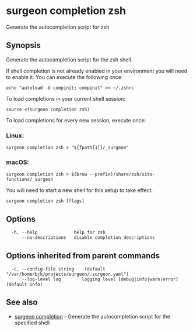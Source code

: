 # surgeon completion zsh

Generate the autocompletion script for zsh

## Synopsis

Generate the autocompletion script for the zsh shell.

If shell completion is not already enabled in your environment you will need
to enable it.  You can execute the following once:

	echo "autoload -U compinit; compinit" >> ~/.zshrc

To load completions in your current shell session:

	source <(surgeon completion zsh)

To load completions for every new session, execute once:

### Linux:

	surgeon completion zsh > "${fpath[1]}/_surgeon"

### macOS:

	surgeon completion zsh > $(brew --prefix)/share/zsh/site-functions/_surgeon

You will need to start a new shell for this setup to take effect.


```
surgeon completion zsh [flags]
```

## Options

```
  -h, --help              help for zsh
      --no-descriptions   disable completion descriptions
```

## Options inherited from parent commands

```
  -c, --config-file string    (default "/var/home/bjk/projects/surgeon/.surgeon.yaml")
      --log-level log        logging level [debug|info|warn|error] (default info)
```

## See also

* [surgeon completion](surgeon_completion.md)	 - Generate the autocompletion script for the specified shell

